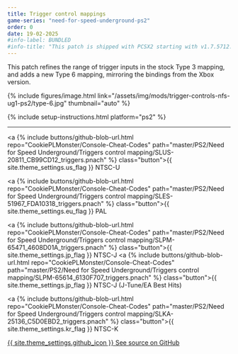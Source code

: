 ```yaml
---
title: Trigger control mappings
game-series: "need-for-speed-underground-ps2"
order: 0
date: 19-02-2025
#info-label: BUNDLED
#info-title: "This patch is shipped with PCSX2 starting with v1.7.5712."
---
```


<!-- {:.disclaimer.info}
This patch is shipped with PCSX2 starting with v1.7.5712. -->

This patch refines the range of trigger inputs in the stock Type 3 mapping, and adds a new Type 6 mapping, mirroring the bindings from the Xbox version.

{% include figures/image.html link="/assets/img/mods/trigger-controls-nfs-ug1-ps2/type-6.jpg" thumbnail="auto" %}

{% include setup-instructions.html platform="ps2" %}

***

<a {% include buttons/github-blob-url.html repo="CookiePLMonster/Console-Cheat-Codes" path="master/PS2/Need for Speed Underground/Triggers control mapping/SLUS-20811_CB99CD12_triggers.pnach" %} class="button">{{ site.theme_settings.us_flag }} NTSC-U</a>

<a {% include buttons/github-blob-url.html repo="CookiePLMonster/Console-Cheat-Codes" path="master/PS2/Need for Speed Underground/Triggers control mapping/SLES-51967_FDA10318_triggers.pnach" %} class="button">{{ site.theme_settings.eu_flag }} PAL</a>

<a {% include buttons/github-blob-url.html repo="CookiePLMonster/Console-Cheat-Codes" path="master/PS2/Need for Speed Underground/Triggers control mapping/SLPM-65471_4608D01A_triggers.pnach" %} class="button">{{ site.theme_settings.jp_flag }} NTSC-J</a>
<a {% include buttons/github-blob-url.html repo="CookiePLMonster/Console-Cheat-Codes" path="master/PS2/Need for Speed Underground/Triggers control mapping/SLPM-65614_6130F707_triggers.pnach" %} class="button">{{ site.theme_settings.jp_flag }} NTSC-J (J-Tune/EA Best Hits)</a>

<a {% include buttons/github-blob-url.html repo="CookiePLMonster/Console-Cheat-Codes" path="master/PS2/Need for Speed Underground/Triggers control mapping/SLKA-25136_C5D0EBD2_triggers.pnach" %} class="button">{{ site.theme_settings.kr_flag }} NTSC-K</a>

<a href="https://github.com/CookiePLMonster/Console-Cheat-Codes/tree/master/PS2/Need%20for%20Speed%20Underground/Triggers%20control%20mapping" class="button github" target="_blank">{{ site.theme_settings.github_icon }} See source on GitHub</a>
